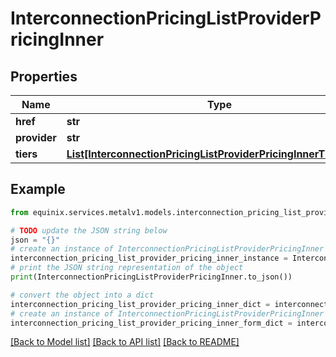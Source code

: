 # InterconnectionPricingListProviderPricingInner


## Properties

Name | Type | Description | Notes
------------ | ------------- | ------------- | -------------
**href** | **str** |  | [optional] 
**provider** | **str** |  | [optional] 
**tiers** | [**List[InterconnectionPricingListProviderPricingInnerTiersInner]**](InterconnectionPricingListProviderPricingInnerTiersInner.md) |  | [optional] 

## Example

```python
from equinix.services.metalv1.models.interconnection_pricing_list_provider_pricing_inner import InterconnectionPricingListProviderPricingInner

# TODO update the JSON string below
json = "{}"
# create an instance of InterconnectionPricingListProviderPricingInner from a JSON string
interconnection_pricing_list_provider_pricing_inner_instance = InterconnectionPricingListProviderPricingInner.from_json(json)
# print the JSON string representation of the object
print(InterconnectionPricingListProviderPricingInner.to_json())

# convert the object into a dict
interconnection_pricing_list_provider_pricing_inner_dict = interconnection_pricing_list_provider_pricing_inner_instance.to_dict()
# create an instance of InterconnectionPricingListProviderPricingInner from a dict
interconnection_pricing_list_provider_pricing_inner_form_dict = interconnection_pricing_list_provider_pricing_inner.from_dict(interconnection_pricing_list_provider_pricing_inner_dict)
```
[[Back to Model list]](../README.md#documentation-for-models) [[Back to API list]](../README.md#documentation-for-api-endpoints) [[Back to README]](../README.md)


